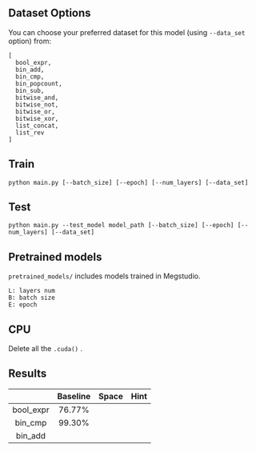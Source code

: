 ## Dataset Options

You can choose your preferred dataset for this model (using `--data_set` option) from:

```
[
  bool_expr,
  bin_add,
  bin_cmp,
  bin_popcount,
  bin_sub,
  bitwise_and,
  bitwise_not,
  bitwise_or,
  bitwise_xor,
  list_concat,
  list_rev
]
```

## Train

```
python main.py [--batch_size] [--epoch] [--num_layers] [--data_set]
```

## Test

```
python main.py --test_model model_path [--batch_size] [--epoch] [--num_layers] [--data_set]
```
## Pretrained models

`pretrained_models/`  includes models trained in Megstudio.

```
L: layers num
B: batch size
E: epoch
```

## CPU
Delete all the  `.cuda()` .

## Results

|           | Baseline | Space | Hint |
| :-------: | :------: | :---: | :--: |
| bool_expr |  76.77%  |       |      |
|  bin_cmp  |  99.30%  |       |      |
|  bin_add  |          |       |      |

